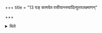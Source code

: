 +++
title = "13 यङ् कामयेत वसीयान्त्स्यादित्युत्तरलक्ष्माणन्"

+++

<details><summary>थिते</summary>

यं कामयेत वसीयान्त्स्यादित्युत्तरलक्ष्माणं तस्येत्युक्तम् १३
</details>
